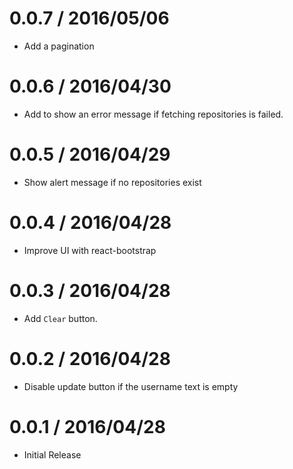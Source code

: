 0.0.7 / 2016/05/06
==================

  * Add a pagination

0.0.6 / 2016/04/30
==================

  * Add to show an error message if fetching repositories is failed.

0.0.5 / 2016/04/29
==================

  * Show alert message if no repositories exist

0.0.4 / 2016/04/28
==================

  * Improve UI with react-bootstrap

0.0.3 / 2016/04/28
==================

  * Add `Clear` button.

0.0.2 / 2016/04/28
==================

  * Disable update button if the username text is empty

0.0.1 / 2016/04/28
==================

  * Initial Release
